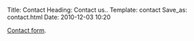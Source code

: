 Title: Contact
Heading: Contact us..
Template: contact
Save_as: contact.html
Date: 2010-12-03 10:20

<div id="wufoo-z7x4m1">
<a href="http://erikzaadi.wufoo.com/forms/z7x4m1">Contact form</a>.
</div>
<script type="text/javascript">var z7x4m1;(function(d, t) {
var s = d.createElement(t), options = {
'userName':'erikzaadi', 
'formHash':'z7x4m1', 
'autoResize':true,
'height':'574',
'async':true,
'header':'show'};
s.src = ('https:' == d.location.protocol ? 'https://' : 'http://') + 'wufoo.com/scripts/embed/form.js';
s.onload = s.onreadystatechange = function() {
var rs = this.readyState; if (rs) if (rs != 'complete') if (rs != 'loaded') return;
try { z7x4m1 = new WufooForm();z7x4m1.initialize(options);z7x4m1.display(); } catch (e) {}};
var scr = d.getElementsByTagName(t)[0], par = scr.parentNode; par.insertBefore(s, scr);
})(document, 'script');</script>
